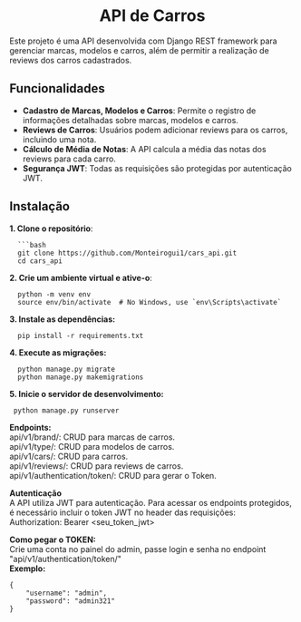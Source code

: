 <h1 align="center"> API de Carros </h1>

Este projeto é uma API desenvolvida com Django REST framework para gerenciar marcas, modelos e carros, além de permitir a realização de reviews dos carros cadastrados.

## Funcionalidades

- **Cadastro de Marcas, Modelos e Carros**: Permite o registro de informações detalhadas sobre marcas, modelos e carros.
- **Reviews de Carros**: Usuários podem adicionar reviews para os carros, incluindo uma nota.
- **Cálculo de Média de Notas**: A API calcula a média das notas dos reviews para cada carro.
- **Segurança JWT**: Todas as requisições são protegidas por autenticação JWT.

## Instalação

**1. Clone o repositório**:

      ```bash
      git clone https://github.com/Monteirogui1/cars_api.git
      cd cars_api

**2. Crie um ambiente virtual e ative-o**:</br>

      python -m venv env
      source env/bin/activate  # No Windows, use `env\Scripts\activate`

**3. Instale as dependências:**</br>

      pip install -r requirements.txt

**4. Execute as migrações:**</br>

      python manage.py migrate
      python manage.py makemigrations

**5. Inicie o servidor de desenvolvimento:**</br>

	 python manage.py runserver


**Endpoints:**</br>
      api/v1/brand/: CRUD para marcas de carros.</br>
      api/v1/type/: CRUD para modelos de carros.</br>
      api/v1/cars/: CRUD para carros.</br>
      api/v1/reviews/: CRUD para reviews de carros.</br>
      api/v1/authentication/token/: CRUD para gerar o Token.</br>


**Autenticação**</br>
A API utiliza JWT para autenticação. Para acessar os endpoints protegidos, é necessário incluir o token JWT no header das requisições:</br>
      Authorization: Bearer <seu_token_jwt></br>

**Como pegar o TOKEN:**</br> 
Crie uma conta no painel do admin, passe login e senha no endpoint "api/v1/authentication/token/"</br> 
**Exemplo:**
```
{
    "username": "admin",
    "password": "admin321"
}
